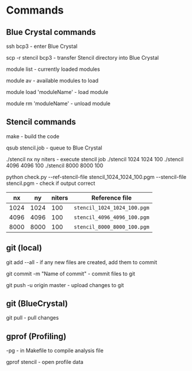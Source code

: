 # Commands

## Blue Crystal commands

ssh bcp3 - enter Blue Crystal

scp -r stencil bcp3 - transfer Stencil directory into Blue Crystal

module list - currently loaded modules

module av - available modules to load

module load 'moduleName' - load module

module rm 'moduleName' - unload module


## Stencil commands

make - build the code

qsub stencil.job - queue to Blue Crystal

./stencil nx ny niters - execute stencil job
./stencil 1024 1024 100
./stencil 4096 4096 100
./stencil 8000 8000 100

python check.py --ref-stencil-file stencil_1024_1024_100.pgm --stencil-file stencil.pgm - check if output correct

| nx   | ny   | niters | Reference file              |
| ---- | ---- | ------ | --------------------------- |
| 1024 | 1024 | 100    | `stencil_1024_1024_100.pgm` |
| 4096 | 4096 | 100    | `stencil_4096_4096_100.pgm` |
| 8000 | 8000 | 100    | `stencil_8000_8000_100.pgm` |

## git (local)

git add --all - if any new files are created, add them to commit

git commit -m "Name of commit" - commit files to git

git push -u origin master - upload changes to git

## git (BlueCrystal)

git pull - pull changes

## gprof (Profiling)

-pg - in Makefile to compile analysis file

gprof stencil - open profile data
